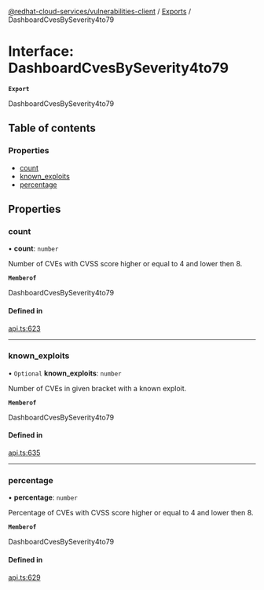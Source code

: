 [@redhat-cloud-services/vulnerabilities-client](../README.md) / [Exports](../modules.md) / DashboardCvesBySeverity4to79

# Interface: DashboardCvesBySeverity4to79

**`Export`**

DashboardCvesBySeverity4to79

## Table of contents

### Properties

- [count](DashboardCvesBySeverity4to79.md#count)
- [known\_exploits](DashboardCvesBySeverity4to79.md#known_exploits)
- [percentage](DashboardCvesBySeverity4to79.md#percentage)

## Properties

### count

• **count**: `number`

Number of CVEs with CVSS score higher or equal to 4 and lower then 8.

**`Memberof`**

DashboardCvesBySeverity4to79

#### Defined in

[api.ts:623](https://github.com/RedHatInsights/javascript-clients/blob/main/packages/vulnerabilities/git-api/api.ts#L623)

___

### known\_exploits

• `Optional` **known\_exploits**: `number`

Number of CVEs in given bracket with a known exploit.

**`Memberof`**

DashboardCvesBySeverity4to79

#### Defined in

[api.ts:635](https://github.com/RedHatInsights/javascript-clients/blob/main/packages/vulnerabilities/git-api/api.ts#L635)

___

### percentage

• **percentage**: `number`

Percentage of CVEs with CVSS score higher or equal to 4 and lower then 8.

**`Memberof`**

DashboardCvesBySeverity4to79

#### Defined in

[api.ts:629](https://github.com/RedHatInsights/javascript-clients/blob/main/packages/vulnerabilities/git-api/api.ts#L629)
